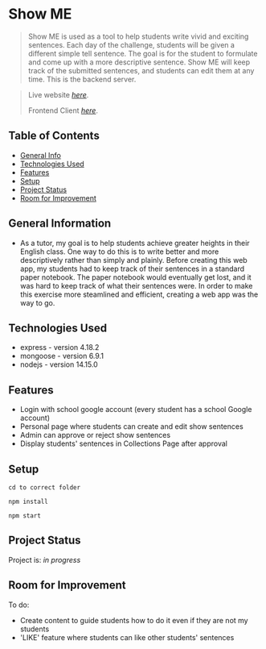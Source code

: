 # Show ME

> Show ME is used as a tool to help students write vivid and exciting sentences. Each day of the challenge, students will be given a different simple tell sentence. The goal is for the student to formulate and come up with a more descriptive sentence. Show ME will keep track of the submitted sentences, and students can edit them at any time. This is the backend server.

> Live website [_here_](https://show-me-not-tell.netlify.app/).
>
> Frontend Client [_here_](https://github.com/ragedestiny/showme-client).

## Table of Contents

- [General Info](#general-information)
- [Technologies Used](#technologies-used)
- [Features](#features)
- [Setup](#setup)
- [Project Status](#project-status)
- [Room for Improvement](#room-for-improvement)

## General Information

- As a tutor, my goal is to help students achieve greater heights in their English class. One way to do this is to write better and more descriptively rather than simply and plainly. Before creating this web app, my students had to keep track of their sentences in a standard paper notebook. The paper notebook would eventually get lost, and it was hard to keep track of what their sentences were. In order to make this exercise more steamlined and efficient, creating a web app was the way to go.

## Technologies Used

- express - version 4.18.2
- mongoose - version 6.9.1
- nodejs - version 14.15.0

## Features

- Login with school google account (every student has a school Google account)
- Personal page where students can create and edit show sentences
- Admin can approve or reject show sentences
- Display students' sentences in Collections Page after approval

## Setup

`cd to correct folder`

`npm install`

`npm start`

## Project Status

Project is: _in progress_

## Room for Improvement

To do:

- Create content to guide students how to do it even if they are not my students
- 'LIKE' feature where students can like other students' sentences
